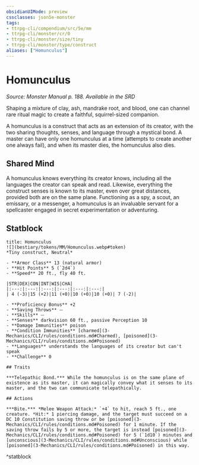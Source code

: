 ```yaml
---
obsidianUIMode: preview
cssclasses: json5e-monster
tags:
- ttrpg-cli/compendium/src/5e/mm
- ttrpg-cli/monster/cr/0
- ttrpg-cli/monster/size/tiny
- ttrpg-cli/monster/type/construct
aliases: ["Homunculus"]
---
```

# Homunculus
*Source: Monster Manual p. 188. Available in the <span title='Systems Reference Document (5.1)'>SRD</span>*  

Shaping a mixture of clay, ash, mandrake root, and blood, one can channel rare ritual magic to create a faithful, squirrel-sized companion.

A homunculus is a construct that acts as an extension of its creator, with the two sharing thoughts, senses, and language through a mystical bond. A master can have only one homunculus at a time (attempts to create another one always fail), and when its master dies, the homunculus also dies.

## Shared Mind

A homunculus knows everything its creator knows, including all the languages the creator can speak and read. Likewise, everything the construct senses is known to its master, even over great distances, provided both are on the same plane. Functioning as a spy, a scout, an emissary, or a messenger, a homunculus is an invaluable servant for a spellcaster engaged in secret experimentation or adventuring.

## Statblock

```ad-statblock
title: Homunculus
![](bestiary/tokens/MM/Homunculus.webp#token)
*Tiny construct, Neutral*

- **Armor Class** 13 (natural armor)
- **Hit Points** 5 (`2d4`)
- **Speed** 20 ft., fly 40 ft.

|STR|DEX|CON|INT|WIS|CHA|
|:---:|:---:|:---:|:---:|:---:|:---:|
| 4 (-3)|15 (+2)|11 (+0)|10 (+0)|10 (+0)| 7 (-2)|

- **Proficiency Bonus** +2
- **Saving Throws** ⏤
- **Skills** ⏤
- **Senses** darkvision 60 ft., passive Perception 10
- **Damage Immunities** poison
- **Condition Immunities** [charmed](3-Mechanics/CLI/rules/conditions.md#Charmed), [poisoned](3-Mechanics/CLI/rules/conditions.md#Poisoned)
- **Languages** understands the languages of its creator but can't speak
- **Challenge** 0

## Traits

***Telepathic Bond.*** While the homunculus is on the same plane of existence as its master, it can magically convey what it senses to its master, and the two can communicate telepathically.

## Actions

***Bite.*** *Melee Weapon Attack:* `+4` to hit, reach 5 ft., one creature. *Hit:* 1 piercing damage, and the target must succeed on a DC 10 Constitution saving throw or be [poisoned](3-Mechanics/CLI/rules/conditions.md#Poisoned) for 1 minute. If the saving throw fails by 5 or more, the target is instead [poisoned](3-Mechanics/CLI/rules/conditions.md#Poisoned) for 5 (`1d10`) minutes and [unconscious](3-Mechanics/CLI/rules/conditions.md#Unconscious) while [poisoned](3-Mechanics/CLI/rules/conditions.md#Poisoned) in this way.
```
^statblock